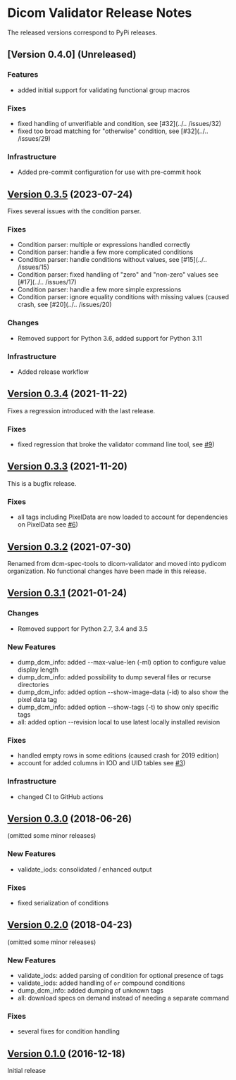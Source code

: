 # Dicom Validator Release Notes
The released versions correspond to PyPi releases.

## [Version 0.4.0] (Unreleased)

### Features
* added initial support for validating functional group macros

### Fixes
* fixed handling of unverifiable and condition, see [#32](../.. /issues/32)
* fixed too broad matching for "otherwise" condition, see [#32](../.. /issues/29)

### Infrastructure
* Added pre-commit configuration for use with pre-commit hook

## [Version 0.3.5](https://pypi.python.org/pypi/dicom-validator/0.3.5) (2023-07-24)
Fixes several issues with the condition parser.

### Fixes
* Condition parser: multiple or expressions handled correctly
* Condition parser: handle a few more complicated conditions
* Condition parser: handle conditions without values,
  see [#15](../.. /issues/15)
* Condition parser: fixed handling of "zero" and "non-zero" values
  see [#17](../.. /issues/17)
* Condition parser: handle a few more simple expressions
* Condition parser: ignore equality conditions with missing values
  (caused crash, see [#20](../.. /issues/20)

### Changes
* Removed support for Python 3.6, added support for Python 3.11

### Infrastructure
* Added release workflow

## [Version 0.3.4](https://pypi.python.org/pypi/dicom-validator/0.3.4) (2021-11-22)
Fixes a regression introduced with the last release.

### Fixes
- fixed regression that broke the validator command line tool,
  see [#9](../../issues/9))

## [Version 0.3.3](https://pypi.python.org/pypi/dicom-validator/0.3.3) (2021-11-20)
This is a bugfix release.

### Fixes
- all tags including PixelData are now loaded to account for dependencies on PixelData
  see [#6](../../issues/6))

## [Version 0.3.2](https://pypi.python.org/pypi/dicom-validator/0.3.2) (2021-07-30)
Renamed from dcm-spec-tools to dicom-validator and moved into pydicom organization.
No functional changes have been made in this release.

## [Version 0.3.1](https://pypi.org/project/dcm-spec-tools/0.3.1) (2021-01-24)

### Changes
* Removed support for Python 2.7, 3.4 and 3.5

### New Features
* dump_dcm_info: added --max-value-len (-ml) option to configure value display length
* dump_dcm_info: added possibility to dump several files or recurse directories
* dump_dcm_info: added option --show-image-data (-id) to also show the pixel data tag
* dump_dcm_info: added option --show-tags (-t) to show only specific tags
* all: added option --revision local to use latest locally installed revision

### Fixes
* handled empty rows in some editions (caused crash for 2019 edition)
* account for added columns in IOD and UID tables see [#3](../../issues/3))

### Infrastructure
* changed CI to GitHub actions

## [Version 0.3.0](https://pypi.org/project/dcm-spec-tools/0.3.0) (2018-06-26)
(omitted some minor releases)

### New Features
* validate_iods: consolidated / enhanced output

### Fixes
* fixed serialization of conditions

## [Version 0.2.0](https://pypi.org/project/dcm-spec-tools/0.2.0) (2018-04-23)
(omitted some minor releases)

### New Features
* validate_iods: added parsing of condition for optional presence of tags
* validate_iods: added handling of `or` compound conditions
* dump_dcm_info: added dumping of unknown tags
* all: download specs on demand instead of needing a separate command

### Fixes
* several fixes for condition handling

## [Version 0.1.0](https://pypi.org/project/dcm-spec-tools/0.1.0) (2016-12-18)
Initial release
